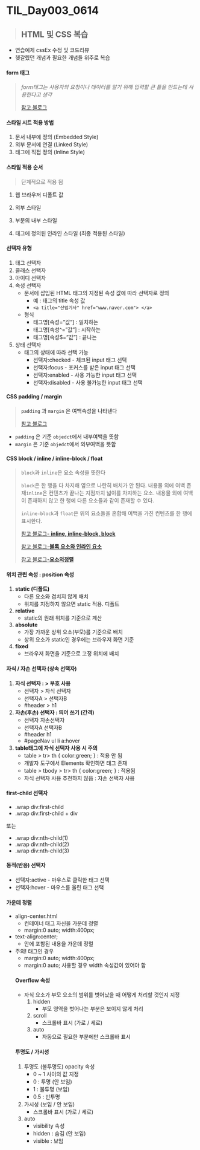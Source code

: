 # TIL_Day003_0614

> ## HTML 및 CSS 복습

- 연습예제 cssEx 수정 및 코드리뷰
- 헷갈렸던 개념과 필요한 개념들 위주로 복습



#### form 태그

> *form태그는 사용자의 요청이나 데이터를 알기 위해 입력할 큰 틀을 만드는데 사용한다고 생각*
>
> [참고 블로그](https://www.nextree.co.kr/p8428/)



#### 스타일 시트 적용 방법

1. 문서 내부에 정의 (Embedded Style)
2. 외부 문서에 연결 (Linked Style)
3. 태그에 직접 정의 (Inline Style)



#### 스타일 적용 순서

> 단계적으로 적용 됨

1. 웹 브라우저 디폴트 값

2. 외부 스타일

3. <head> 부분의 내부 스타일

4. 태그에 정의된 인라인 스타일 (최종 적용된 스타일)



#### 선택자 유형

1. 태그 선택자
2. 클래스 선택자
3. 아이디 선택자
4. 속성 선택자
   - 문서에 삽입된 HTML 태그의 지정된 속성 값에 따라 선택자로 정의
     - 예 : <a> 태그의 title 속성 값
     - ```<a title="산업기사" href="www.naver.com"> </a>```
   - 형식
     -	태그명[속성=”값”] : 일치하는
     -	태그명[속성^=”값”] : 시작하는
     -	태그명[속성$=”값”] : 끝나는
5. 상태 선택자
   - 태그의 상태에 따라 선택 가능
     - 선택자:checked - 체크된 input 태그 선택
     - 선택자:focus - 포커스를 받은 input 태그 선택
     - 선택자:enabled - 사용 가능한 input 태그 선택
     - 선택자:disabled - 사용 불가능한 input 태그 선택

#### CSS padding / margin

> `padding` 과 `margin` 은 여백속성을 나타낸다
>
> [참고 블로그](https://bangu4.tistory.com/25)

- `padding` 은 기준 `objedct`에서 내부여백을 뜻함
- `margin` 은 기준 `objedct`에서 외부여백을 뜻함



#### CSS block / inline / inline-block / float

> `block`과 `inline`은 요소 속성을 뜻한다
>
> `block`은 한 행을 다 차지해 옆으로 나란히 배치가 안 된다. 내용물 외에 여백 존재`inline`은 컨텐츠가 끝나는 지점까치 넓이를 차지하는 요소. 내용물 외에 여백이 존재하지 않고 한 행에 다른 요소들과 같이 존재할 수 있다.
>
> `inline-block`과 `float`은 위의 요소들을 혼합해 여백을 가진 컨텐츠를 한 행에 표시한다.
>
> [참고 블로그- **inline, inline-block, block**](https://velog.io/@shin6403/CSS-inline-inline-block-block-%EB%9E%80)
>
> [참고 블로그-**블록 요소와 인라인 요소**](https://server-talk.tistory.com/265)
>
> [참고 블로그-**요소의정렬**](https://velog.io/@rimu/CSS-%EC%9A%94%EC%86%8C%EC%9D%98-%EC%A0%95%EB%A0%AC-float)





#### 위치 관련 속성 : position 속성

1. **static (디폴트)**
   - 다른 요소와 겹치지 않게 배치
   - 위치를 지정하지 않으면 static 적용. 디폴트
2. **relative**
   - static의 원래 위치를 기준으로 계산
3. **absolute**
   - 가장 가까운 상위 요소(부모)를 기준으로 배치
   - 상위 요소가 static인 경우에는 브라우저 화면 기준
4. **fixed**
   - 브라우저 화면을 기준으로 고정 위치에 배치



#### 자식 / 자손 선택자 (상속 선택자)

1. **자식 선택자 : > 부호 사용**
   - 선택자 > 자식 선택자
   - 선택자A > 선택자B
   - #header > h1
2. **자손(후손) 선택자 : 띄어 쓰기 (간격)**
   - 선택자 자손선택자
   - 선택자A 선택자B
   - #header h1
   - #pageNav ul li a:hover
3. **table태그에 자식 선택자 사용 시 주의**
   -  table > tr> th { color:green; }   : 적용 안 됨
   - 개발자 도구에서 Elements 확인하면 <tbody> 태그 존재
   - table > tbody > tr> th { color:green; }   : 적용됨
   - 자식 선택자 사용 추천하지 않음 : 자손 선택자 사용



#### first-child 선택자

- .wrap div:first-child
- .wrap div:first-child + div

또는

- .wrap div:nth-child(1)
- .wrap div:nth-child(2)
- .wrap div:nth-child(3)



#### 동적(반응) 선택자

- 선택자:active - 마우스로 클릭한 태그 선택
- 선택자:hover - 마우스를 올린 태그 선택



#### 가운데 정렬

- align-center.html
  - 컨테이너 태그 자신을 가운데 정렬
  - margin:0 auto;  width:400px;
- text-align:center;
  - 안에 포함된 내용을 가운데 정렬 
- 주의! <table> 태그인 경우
  - margin:0 auto;  width:400px;
  - margin:0 auto;  사용할 경우 width 속성값이 있어야 함





#### Overflow 속성

- 자식 요소가 부모 요소의 범위를 벗어났을 때 어떻게 처리할 것인지 지정
  1. hidden
     - 부모 영역을 벗어나는 부분은 보이지 않게 처리
  2. scroll
     - 스크롤바 표시 (가로 / 세로)
  3. auto
     - 자동으로 필요한 부분에만 스크롤바 표시



#### 투명도 / 가시성

1. 투명도 (불투명도) opacity 속성
   - 0 ~ 1 사이의 값 지정
   - 0 : 투명 (안 보임)
   - 1 : 불투명 (보임)
   - 0.5 : 반투명
2. 가시성 (보임 / 안 보임)
   - 스크롤바 표시 (가로 / 세로)
3. auto
   - visibility 속성
   - hidden : 숨김 (안 보임)
   - visible : 보임